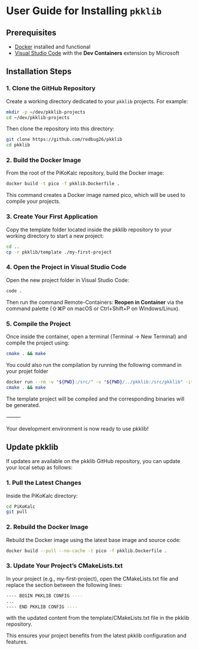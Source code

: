 
# User Guide for Installing `pkklib`

## Prerequisites

- [Docker](https://www.docker.com/) installed and functional
- [Visual Studio Code](https://code.visualstudio.com/) with the **Dev Containers** extension by Microsoft

## Installation Steps

### 1. Clone the GitHub Repository

Create a working directory dedicated to your `pkklib` projects. For example:

```bash
mkdir -p ~/dev/pkklib-projects
cd ~/dev/pkklib-projects
```

Then clone the repository into this directory:

```bash
git clone https://github.com/redbug26/pkklib
cd pkklib
```

### 2. Build the Docker Image

From the root of the PiKoKalc repository, build the Docker image:

```bash
docker build -t pico -f pkklib.Dockerfile .
```

This command creates a Docker image named pico, which will be used to compile your projects.

### 3. Create Your First Application

Copy the template folder located inside the pkklib repository to your working directory to start a new project:

```bash
cd ..
cp -r pkklib/template ./my-first-project
```

### 4. Open the Project in Visual Studio Code

Open the new project folder in Visual Studio Code:

```bash
code .
```

Then run the command Remote-Containers: **Reopen in Container** via the command palette (⇧⌘P on macOS or Ctrl+Shift+P on Windows/Linux).

### 5. Compile the Project

Once inside the container, open a terminal (Terminal → New Terminal) and compile the project using:

```bash
cmake . && make
```

You could also run the compilation by running the following command in your projet folder

```bash
docker run --rm -v "${PWD}:/src/" -v "${PWD}/../pkklib:/src/pkklib" -it pico
cmake . && make
```

The template project will be compiled and the corresponding binaries will be generated.

⸻

Your development environment is now ready to use pkklib!

## Update pkklib

If updates are available on the pkklib GitHub repository, you can update your local setup as follows:

### 1. Pull the Latest Changes

Inside the PiKoKalc directory:

```bash
cd PiKoKalc
git pull
```

### 2. Rebuild the Docker Image

Rebuild the Docker image using the latest base image and source code:

```bash
docker build --pull --no-cache -t pico -f pkklib.Dockerfile .
```

### 3. Update Your Project’s CMakeLists.txt

In your project (e.g., my-first-project), open the CMakeLists.txt file and replace the section between the following lines:

```bash
---- BEGIN PKKLIB CONFIG ----
...
---- END PKKLIB CONFIG ----
```

with the updated content from the template/CMakeLists.txt file in the pkklib repository.

This ensures your project benefits from the latest pkklib configuration and features.

